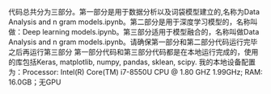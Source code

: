 代码总共分为三部分。第一部分是用于数据分析以及词袋模型建立的,名称为Data Analysis and n gram models.ipynb。第二部分是用于深度学习模型的，名称叫做：Deep learning models.ipynb。第三部分适用于模型融合的，名称叫做Data Analysis and n gram models.ipynb。请确保第一部分和第二部分代码运行完毕之后再运行第三部分
第一部分代码和第三部分代码都是在本地运行完成的，使用的库包括Keras, matplotlib, numpy, pandas, sklean, scipy. 我的本地设备配置为：Processor: Intel(R) Core(TM) i7-8550U CPU @ 1.80 GHZ 1.99GHz; RAM: 16.0GB；无GPU
